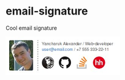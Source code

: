 # email-signature
Cool email signature

![Signature example][Example src]

<object type="text/html" src="signature.html"></object>
<div data-include="signature.html"></div>

  [Example src]: https://github.com/nafigator/email-signature/raw/master/images/example.jpg
